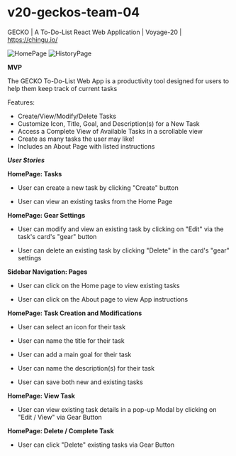 # v20-geckos-team-04
GECKO | A To-Do-List React Web Application | Voyage-20 | https://chingu.io/

![HomePage](https://i.imgur.com/We2OFjW.png)
![HistoryPage](https://i.imgur.com/BMfMWtp.png)


**MVP**

The GECKO To-Do-List Web App is a productivity tool designed for users to help them keep track of current tasks

Features:

- Create/View/Modify/Delete Tasks
- Customize Icon, Title, Goal, and Description(s) for a New Task
- Access a Complete View of Available Tasks in a scrollable view
- Create as many tasks the user may like!
- Includes an About Page with listed instructions

***User Stories***


**HomePage: Tasks**

- User can create a new task by clicking "Create" button

- User can view an existing tasks from the Home Page

**HomePage: Gear Settings**

- User can modify and view an existing task by clicking on "Edit" via the task's card's "gear" button

- User can delete an existing task by clicking "Delete" in the card's "gear" settings

**Sidebar Navigation: Pages**

- User can click on the Home page to view existing tasks

- User can click on the About page to view App instructions

**HomePage: Task Creation and Modifications**

- User can select an icon for their task

- User can name the title for their task

- User can add a main goal for their task

- User can name the description(s) for their task

- User can save both new and existing tasks

**HomePage: View Task**

- User can view existing task details in a pop-up Modal by clicking on "Edit / View" via Gear Button

**HomePage: Delete / Complete Task**

- User can click "Delete" existing tasks via Gear Button
